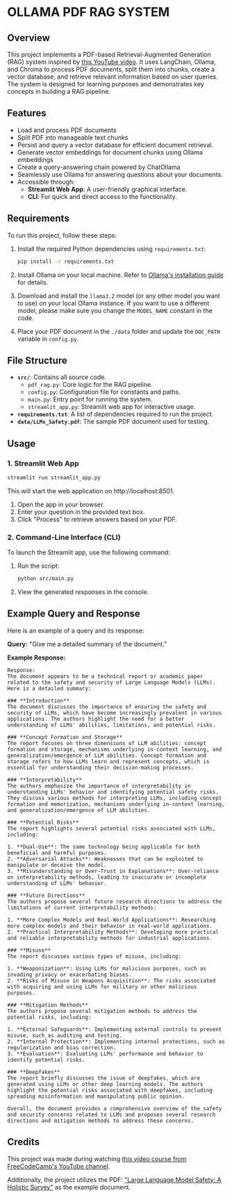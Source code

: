 # OLLAMA PDF RAG SYSTEM

## Overview
This project implements a PDF-based Retrieval-Augmented Generation (RAG) system inspired by [this YouTube video](https://www.youtube.com/watch?v=GWB9ApTPTv4&t=7842s). It uses LangChain, Ollama, and Chroma to process PDF documents, split them into chunks, create a vector database, and retrieve relevant information based on user queries. The system is designed for learning purposes and demonstrates key concepts in building a RAG pipeline.

## Features
- Load and process PDF documents
- Split PDF into manageable text chunks
- Persist and query a vector database for efficient document retrieval.
- Generate vector embeddings for document chunks using Ollama embeddings
- Create a query-answering chain powered by ChatOllama
- Seamlessly use Ollama for answering questions about your documents.
- Accessible through:
  - **Streamlit Web App**: A user-friendly graphical interface.
  - **CLI**: For quick and direct access to the functionality.

## Requirements
To run this project, follow these steps:

1. Install the required Python dependencies using `requirements.txt`:

   ```bash
   pip install -r requirements.txt
   ```

2. Install Ollama on your local machine. Refer to [Ollama's installation guide](https://ollama.ai) for details.

3. Download and install the `llama3.2` model (or any other model you want to use) on your local Ollama instance. If you want to use a different model, please make sure you change the `MODEL_NAME` constant in the code.

4. Place your PDF document in the `./data` folder and update the `DOC_PATH` variable in `config.py`.

## File Structure
- **`src/`**: Contains all source code.
  - `pdf_rag.py`: Core logic for the RAG pipeline.
  - `config.py`: Configuration file for constants and paths.
  - `main.py`: Entry point for running the system.
  - `streamlit_app.py`: Streamlit web app for interactive usage.
- **`requirements.txt`**: A list of dependencies required to run the project.
- **`data/LLMs_Safety.pdf`**: The sample PDF document used for testing.

## Usage

### **1. Streamlit Web App**

```bash
streamlit run streamlit_app.py
```
This will start the web application on http://localhost:8501.
1. Open the app in your browser.
2. Enter your question in the provided text box.
3. Click "Process" to retrieve answers based on your PDF.

### **2. Command-Line Interface (CLI)**

To launch the Streamlit app, use the following command:
1. Run the script:

   ```bash
   python src/main.py
   ```
2. View the generated responses in the console.

## Example Query and Response
Here is an example of a query and its response:

**Query:** "Give me a detailed summary of the document."

**Example Response:**
```
Response: 
The document appears to be a technical report or academic paper related to the safety and security of Large Language Models (LLMs). Here is a detailed summary:

### **Introduction**
The document discusses the importance of ensuring the safety and security of LLMs, which have become increasingly prevalent in various applications. The authors highlight the need for a better understanding of LLMs' abilities, limitations, and potential risks.

### **Concept Formation and Storage**
The report focuses on three dimensions of LLM abilities: concept formation and storage, mechanisms underlying in-context learning, and generalization/emergence of LLM abilities. Concept formation and storage refers to how LLMs learn and represent concepts, which is essential for understanding their decision-making processes.

### **Interpretability**
The authors emphasize the importance of interpretability in understanding LLMs' behavior and identifying potential safety risks. They discuss various methods for interpreting LLMs, including concept formation and memorization, mechanisms underlying in-context learning, and generalization/emergence of LLM abilities.

### **Potential Risks**
The report highlights several potential risks associated with LLMs, including:

1. **Dual-Use**: The same technology being applicable for both beneficial and harmful purposes.
2. **Adversarial Attacks**: Weaknesses that can be exploited to manipulate or deceive the model.
3. **Misunderstanding or Over-Trust in Explanations**: Over-reliance on interpretability methods, leading to inaccurate or incomplete understanding of LLMs' behavior.

### **Future Directions**
The authors propose several future research directions to address the limitations of current interpretability methods:

1. **More Complex Models and Real-World Applications**: Researching more complex models and their behavior in real-world applications.
2. **Practical Interpretability Methods**: Developing more practical and reliable interpretability methods for industrial applications.

### **Misuse**
The report discusses various types of misuse, including:

1. **Weaponization**: Using LLMs for malicious purposes, such as invading privacy or exacerbating biases.
2. **Risks of Misuse in Weapons Acquisition**: The risks associated with acquiring and using LLMs for military or other malicious purposes.

### **Mitigation Methods**
The authors propose several mitigation methods to address the potential risks, including:

1. **External Safeguards**: Implementing external controls to prevent misuse, such as auditing and testing.
2. **Internal Protection**: Implementing internal protections, such as regularization and bias correction.
3. **Evaluation**: Evaluating LLMs' performance and behavior to identify potential risks.

### **Deepfakes**
The report briefly discusses the issue of deepfakes, which are generated using LLMs or other deep learning models. The authors highlight the potential risks associated with deepfakes, including spreading misinformation and manipulating public opinion.

Overall, the document provides a comprehensive overview of the safety and security concerns related to LLMs and proposes several research directions and mitigation methods to address these concerns.
```


## Credits
This project was made during watching [this video course from FreeCodeCamp's YouTube channel](https://www.youtube.com/watch?v=GWB9ApTPTv4&t=7842s).

Additionally, the project utilizes the PDF: ["Large Language Model Safety: A Holistic Survey"](https://arxiv.org/pdf/2412.17686) as the example document.

